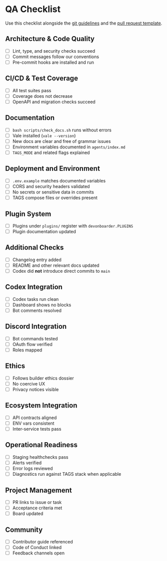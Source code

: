 # QA Checklist

Use this checklist alongside the [git guidelines](git-guidelines.md) and the [pull request template](../.github/pull_request_template.md).

## Architecture & Code Quality
- [ ] Lint, type, and security checks succeed
- [ ] Commit messages follow our conventions
- [ ] Pre-commit hooks are installed and run

## CI/CD & Test Coverage
- [ ] All test suites pass
- [ ] Coverage does not decrease
- [ ] OpenAPI and migration checks succeed

## Documentation
- [ ] `bash scripts/check_docs.sh` runs without errors
- [ ] Vale installed (`vale --version`)
- [ ] New docs are clear and free of grammar issues
- [ ] Environment variables documented in `agents/index.md`
- [ ] `TAGS_MODE` and related flags explained

## Deployment and Environment
- [ ] `.env.example` matches documented variables
- [ ] CORS and security headers validated
- [ ] No secrets or sensitive data in commits
- [ ] TAGS compose files or overrides present

## Plugin System
- [ ] Plugins under `plugins/` register with `devonboarder.PLUGINS`
- [ ] Plugin documentation updated

## Additional Checks
- [ ] Changelog entry added
- [ ] README and other relevant docs updated
- [ ] Codex did **not** introduce direct commits to `main`

## Codex Integration
- [ ] Codex tasks run clean
- [ ] Dashboard shows no blocks
- [ ] Bot comments resolved

## Discord Integration
- [ ] Bot commands tested
- [ ] OAuth flow verified
- [ ] Roles mapped

## Ethics
- [ ] Follows builder ethics dossier
- [ ] No coercive UX
- [ ] Privacy notices visible

## Ecosystem Integration
- [ ] API contracts aligned
- [ ] ENV vars consistent
- [ ] Inter-service tests pass

## Operational Readiness
- [ ] Staging healthchecks pass
- [ ] Alerts verified
- [ ] Error logs reviewed
- [ ] Diagnostics run against TAGS stack when applicable

## Project Management
- [ ] PR links to issue or task
- [ ] Acceptance criteria met
- [ ] Board updated

## Community
- [ ] Contributor guide referenced
- [ ] Code of Conduct linked
- [ ] Feedback channels open
